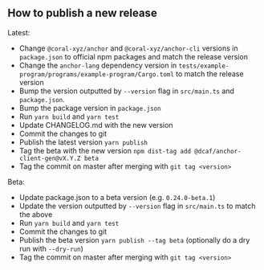 ## How to publish a new release

Latest:

- Change `@coral-xyz/anchor` and `@coral-xyz/anchor-cli` versions in `package.json` to official npm packages and match the release version
- Change the `anchor-lang` dependency version in `tests/example-program/programs/example-program/Cargo.toml` to match the release version
- Bump the version outputted by `--version` flag in `src/main.ts` and `package.json`.
- Bump the package version in `package.json`
- Run `yarn build` and `yarn test`
- Update CHANGELOG.md with the new version
- Commit the changes to git
- Publish the latest version `yarn publish`
- Tag the beta with the new version `npm dist-tag add @dcaf/anchor-client-gen@vX.Y.Z beta`
- Tag the commit on master after merging with `git tag <version>`

Beta:

- Update package.json to a beta version (e.g. `0.24.0-beta.1`)
- Update the version outputted by `--version` flag in `src/main.ts` to match the above
- Run `yarn build` and `yarn test`
- Commit the changes to git
- Publish the beta version `yarn publish --tag beta` (optionally do a dry run with `--dry-run`)
- Tag the commit on master after merging with `git tag <version>`
